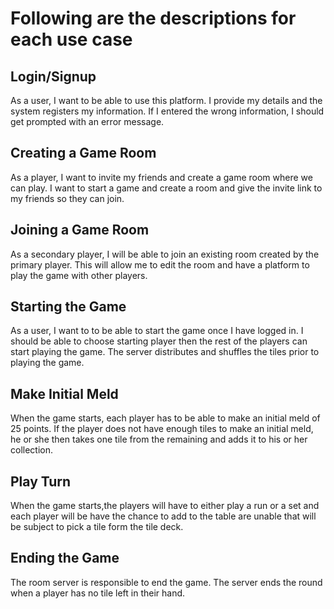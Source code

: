 # Following are the descriptions for each use case
## Login/Signup
As a user, I want to be able to use this platform. I provide my details and the system registers my information. If I entered the wrong information, I should get prompted with an error message.

## Creating a Game Room
As a player, I want to invite my friends and create a game room where we can play. I want to start a game and create a room and give the invite link to my friends so they can join.

## Joining a Game Room
As a secondary player, I will be able to join an existing room created by the primary player. This will allow me to edit the room and have a platform to play the game with other players.

## Starting the Game
As a user, I want to to be able to start the game once I have logged in. I should be able to choose starting player then the rest of the players can start playing the game. The server distributes and shuffles the tiles prior to playing the game.

## Make Initial Meld
When the game starts, each player has to be able to make an initial meld of 25 points. If the player does not have enough tiles to make an initial meld, he or she then takes one tile from the remaining and adds it to his or her collection. 
## Play Turn
When the game starts,the players will have to either play a run or a set and each player will be have the chance to add to the table are unable that will be subject to pick a tile form the tile deck.

## Ending the Game
The room server is responsible to end the game. The server ends the round when a player has no tile left in their hand. 
